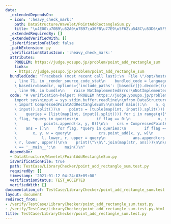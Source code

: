 ```yaml
---
data:
  _extendedDependsOn:
  - icon: ':heavy_check_mark:'
    path: DataStructure/Wavelet/PointAddRectangleSum.py
    title: "\u4E00\u70B9\u52A0\u7B97\u30FB\u77E9\u5F62\u548C\u53D6\u5F97"
  _extendedRequiredBy: []
  _extendedVerifiedWith: []
  _isVerificationFailed: false
  _pathExtension: py
  _verificationStatusIcon: ':heavy_check_mark:'
  attributes:
    PROBLEM: https://judge.yosupo.jp/problem/point_add_rectangle_sum
    links:
    - https://judge.yosupo.jp/problem/point_add_rectangle_sum
  bundledCode: "Traceback (most recent call last):\n  File \"/opt/hostedtoolcache/Python/3.9.7/x64/lib/python3.9/site-packages/onlinejudge_verify/documentation/build.py\"\
    , line 71, in _render_source_code_stat\n    bundled_code = language.bundle(stat.path,\
    \ basedir=basedir, options={'include_paths': [basedir]}).decode()\n  File \"/opt/hostedtoolcache/Python/3.9.7/x64/lib/python3.9/site-packages/onlinejudge_verify/languages/python.py\"\
    , line 96, in bundle\n    raise NotImplementedError\nNotImplementedError\n"
  code: "# verification-helper: PROBLEM https://judge.yosupo.jp/problem/point_add_rectangle_sum\n\
    import sys\ninput = sys.stdin.buffer.readline\n\nfrom DataStructure.Wavelet.PointAddRectangleSum\
    \ import CompressedPointAddRectangleSum\n\n\ndef main():\n    n, q = map(int,\
    \ input().split())\n    points = [tuple(map(int, input().split())) for i in range(n)]\n\
    \    queries = [list(map(int, input().split())) for i in range(q)]\n\n    for\
    \ flag, *query in queries:\n        if flag == 0:\n            x, y, _ = query\n\
    \            points.append((x, y, 0))\n\n    crs = CompressedPointAddRectangleSum(points)\n\
    \    ans = []\n    for flag, *query in queries:\n        if flag == 0:\n     \
    \       x, y, w = query\n            crs.point_add(x, y, w)\n        else:\n \
    \           l, lower, r, upper = query\n            ans.append(crs.rect_sum(l,\
    \ r, lower, upper))\n\n    print(\"\\n\".join(map(str, ans)))\n\n\nif __name__\
    \ == '__main__':\n    main()\n"
  dependsOn:
  - DataStructure/Wavelet/PointAddRectangleSum.py
  isVerificationFile: true
  path: TestCase/LibraryChecker/point_add_rectangle_sum.test.py
  requiredBy: []
  timestamp: '2021-01-12 04:24:03+09:00'
  verificationStatus: TEST_ACCEPTED
  verifiedWith: []
documentation_of: TestCase/LibraryChecker/point_add_rectangle_sum.test.py
layout: document
redirect_from:
- /verify/TestCase/LibraryChecker/point_add_rectangle_sum.test.py
- /verify/TestCase/LibraryChecker/point_add_rectangle_sum.test.py.html
title: TestCase/LibraryChecker/point_add_rectangle_sum.test.py
---
```

